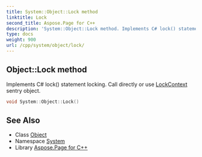 ```yaml
---
title: System::Object::Lock method
linktitle: Lock
second_title: Aspose.Page for C++
description: 'System::Object::Lock method. Implements C# lock() statement locking. Call directly or use LockContext sentry object in C++.'
type: docs
weight: 900
url: /cpp/system/object/lock/
---
```

## Object::Lock method


Implements C# lock() statement locking. Call directly or use [LockContext](../../lockcontext/) sentry object.

```cpp
void System::Object::Lock()
```

## See Also

* Class [Object](../)
* Namespace [System](../../)
* Library [Aspose.Page for C++](../../../)
